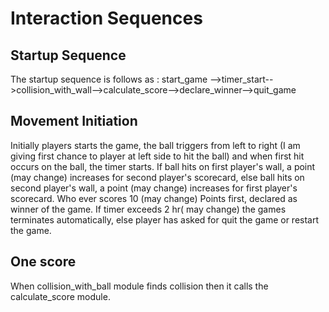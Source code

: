 # Interaction Sequences

## Startup Sequence

The startup sequence is follows as : start_game -->timer_start-->collision_with_wall-->calculate_score-->declare_winner-->quit_game

## Movement Initiation

Initially players starts the game, the ball triggers from left to right
(I am giving first chance to player at left side to hit the ball) and
when first hit occurs on the ball, the timer starts. If ball hits on
first player's wall, a point (may change) increases for second player's
scorecard, else ball hits on second player's wall,  a point (may change)
increases for first player's scorecard. Who ever scores 10 (may change)
Points first, declared as winner of the game. If timer exceeds 2 hr( may change)
the games terminates automatically, else player has asked for quit the game
or restart the game.

## One score

When collision_with_ball module finds collision then it calls the
calculate_score module.
